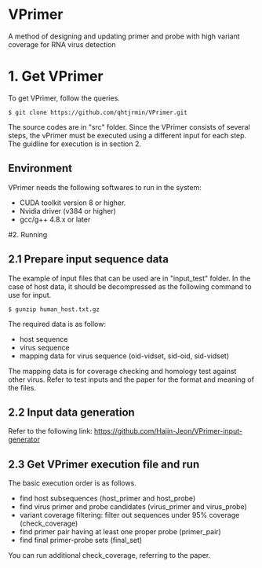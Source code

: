 # VPrimer
A method of designing and updating primer and probe with high variant coverage for RNA virus detection

# 1. Get VPrimer
To get VPrimer, follow the queries.
```
$ git clone https://github.com/qhtjrmin/VPrimer.git
```
The source codes are in "src" folder. Since the VPrimer consists of several steps, the vPrimer must be executed using a different input for each step.
The guidline for execution is in section 2.

## Environment
VPrimer needs the following softwares to run in the system:
- CUDA toolkit version 8 or higher.
- Nvidia driver (v384 or higher)
- gcc/g++ 4.8.x or later

#2. Running
## 2.1 Prepare input sequence data
The example of input files that can be used are in "input_test" folder. In the case of host data, it should be decompressed as the following command to use for input.
```
$ gunzip human_host.txt.gz
```
The required data is as follow:
- host sequence
- virus sequence
- mapping data for virus sequence (oid-vidset, sid-oid, sid-vidset)

The mapping data is for coverage checking and homology test against other virus.
Refer to test inputs and the paper for the format and meaning of the files. 

## 2.2 Input data generation
Refer to the following link:
https://github.com/Hajin-Jeon/VPrimer-input-generator

## 2.3 Get VPrimer execution file and run
The basic execution order is as follows.
- find host subsequences (host_primer and host_probe)
- find virus primer and probe candidates (virus_primer and virus_probe)
- variant coverage filtering: filter out sequences under 95% coverage (check_coverage)
- find primer pair having at least one proper probe (primer_pair)
- find final primer-probe sets (final_set)

You can run additional check_coverage, referring to the paper.
